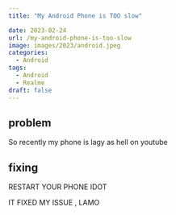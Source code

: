 ```yaml
---
title: "My Android Phone is TOO slow"

date: 2023-02-24
url: /my-android-phone-is-too-slow
image: images/2023/android.jpeg
categories:
  - Android
tags:
  - Android
  - Realme
draft: false
---
```

## problem
So recently my phone is lagy as hell on youtube


## fixing

RESTART YOUR PHONE IDOT 


IT FIXED MY ISSUE , LAMO